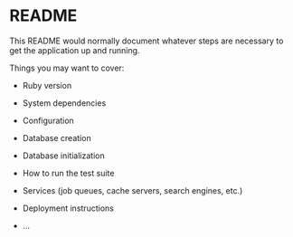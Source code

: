 # README

This README would normally document whatever steps are necessary to get the
application up and running.

Things you may want to cover:

* Ruby version

* System dependencies

* Configuration

* Database creation

* Database initialization

* How to run the test suite

* Services (job queues, cache servers, search engines, etc.)

* Deployment instructions

* ...



<!-- # furima-39296のER図

## usersテーブル

|  Column            |  Type      |  Options                       |
| ------------------ | ---------- | ------------------------------ |
| nickname           | string     | null: false,                   |
| email              | string     | null: false, unique            |
| encrypted_password | string     | null: false                    |
| last_name          | string     | null: false                    |
| first_name         | string     | null: false                    |
| suv_last_name      | string     | null: false                    |
| suv_first_name     | string     | null: false                    |
| date_of_birth      | string     | null: false                    |


### Association

- has_many :items
- has_many :orders
- has_one :deliveries



## itemsテーブル

|  Column            |  Type      |  Options                       |
| ------------------ | ---------- | ------------------------------ |
| title              | string     | null: false                    |
| text               | text       | null: false                    |
| category           | text       | null: false                    |
| status             | text       | null: false                    |
| price              | text       | null: false                    |
| user               | references | null: false, foreign_key: true |

### Association

- has_many :comments
- belongs_to :user


## commentsテーブル

|  Column            |  Type      |  Options                       |
| ------------------ | ---------- | ------------------------------ |
| content            | text       | null: false                    |
| user               | references | null: false, foreign_key: true |
| order              | references | null: false, foreign_key: true |

### Association

- belongs_to :item
- belongs_to :user


## ordersテーブル

|  Column            |  Type      |  Options                       |
| ------------------ | ---------- | ------------------------------ |
| credit_card        | text       | null: false                    |
| user               | references | null: false, foreign_key: true |

### Association

- belongs_to :user
- has_one :deliveries


## deliveriesテーブル

|  Column            |  Type      |  Options                       |
| ------------------ | ---------- | ------------------------------ |
| date_of_shipment   | string     | null: false                    |
| delivery_charge    | text       | null: false                    |
| region             | string     | null: false                    |
| user               | references | null: false, foreign_key: true |

### Association

- belongs_to :user
- belongs_to :order -->